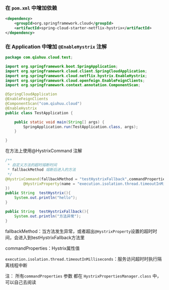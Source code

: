 ### 在 `pom.xml` 中增加依赖

```xml
<dependency>
    <groupId>org.springframework.cloud</groupId>
    <artifactId>spring-cloud-starter-netflix-hystrix</artifactId>
</dependency>
```

### 在 Application 中增加 `@EnableHystrix` 注解

```java
package com.qiuhuu.cloud.test;

import org.springframework.boot.SpringApplication;
import org.springframework.cloud.client.SpringCloudApplication;
import org.springframework.cloud.netflix.hystrix.EnableHystrix;
import org.springframework.cloud.openfeign.EnableFeignClients;
import org.springframework.context.annotation.ComponentScan;

@SpringCloudApplication
@EnableFeignClients
@ComponentScan("com.qiuhuu.cloud")
@EnableHystrix
public class TestApplication {

    public static void main(String[] args) {
        SpringApplication.run(TestApplication.class, args);
    }

}

```



在方法上使用@HystrixCommand 注解

```java
/**
 * 自定义方法的超时熔断时间
 * fallbackMethod 熔断后进入的方法
 */
@HystrixCommand(fallbackMethod = "testHystrixFallback",commandProperties = {
        @HystrixProperty(name = "execution.isolation.thread.timeoutInMilliseconds",value = "5000")
})
public String  testHystrix(){
    System.out.println("hello");
}

public String  testHystrixFallback(){
    System.out.println("方法异常");
}
```



fallbackMethod：当方法发生异常，或者超出`@HystrixProperty`设置的超时时间，会进入到testHystrixFallback方法里

commandProperties：Hystrix属性值

​	`execution.isolation.thread.timeoutInMilliseconds`：服务访问超时时执行隔离线程中断



注： 所有`commandProperties` 参数 都在 `HystrixPropertiesManager.class` 中，可以自己去阅读